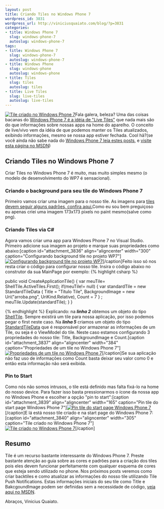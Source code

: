 ```yaml
--- 
layout: post
title: Criando Tiles no Windows Phone 7
wordpress_id: 3831
wordpress_url: http://viniciusquaiato.com/blog/?p=3831
categories: 
- title: Windows Phone 7
  slug: windows-phone-7
  autoslug: windows-phone-7
tags: 
- title: Windows Phone 7
  slug: windows-phone-7
  autoslug: windows-phone-7
- title: Windows Phone
  slug: windows-phone
  autoslug: windows-phone
- title: Tiles
  slug: tiles
  autoslug: tiles
- title: Live Tiles
  slug: live-tiles
  autoslug: live-tiles
---
```

[![](http://viniciusquaiato.com/images_posts/Tile-criado-no-Windows-Phone-71-165x300.png "Tile criado no Windows Phone 7")](http://viniciusquaiato.com/images_posts/Tile-criado-no-Windows-Phone-71.png)Fala galera, beleza? Uma das coisas bacanas do [Windows Phone 7 é a idéia de "Live Tiles"](http://www.microsoft.com/windowsphone/en-gb/features/default.aspx#start-screen-live-tiles) que nada mais são do que informações sobre nossas apps na home do aparelho. O conceito de live/vivo vem da idéia de que podemos manter os Tiles atualizados, exibindo informações, mesmo se nossa app estiver fechada. Cool hã?(se você ainda não sabe nada do [Windows Phone 7 leia estes posts](http://viniciusquaiato.com/blog/category/windows-phone-7/), e [visite esta página no MSDN](http://msdn.microsoft.com/en-us/library/hh202948(v=VS.92).aspx))

## Criando Tiles no Windows Phone 7
Criar Tiles no Windows Phone 7 é muito, mas muito simples mesmo (o modelo de desenvolvimento do WP7 é sensacional).

### Criando o background para seu tile do Windows Phone 7
Primeiro vamos criar uma imagem para o nosso tile. As imagens para [tiles devem seguir alguns padrões, confira aqui.](http://msdn.microsoft.com/en-us/library/hh202884(v=VS.92).aspx)Como eu sou bem preguiçoso eu apenas criei uma imagem 173x173 pixels no paint mesmo(salve como png).

### Criando Tiles via C#
Agora vamos criar uma app para Windows Phone 7 no Visual Studio. Primeiro adicione sua imagem ao projeto e marque suas propriedades como abaixo:[caption id="attachment_3836" align="aligncenter" width="300" caption="Configurando background tile no projeto WP7"][![Configurando background tile no projeto WP7](http://viniciusquaiato.com/images_posts/Configurando-background-tile-no-projeto-300x264.png "Configurando background tile no projeto WP7")](http://viniciusquaiato.com/images_posts/Configurando-background-tile-no-projeto.png)[/caption]Feito isso só nos resta criar o código para configurar nosso tile. Insira o código abaixo no construtor da sua MainPage por exemplo:
{% highlight csharp %}

public void CreateApplicationTile() {
var meuTile= ShellTile.ActiveTiles.First();
if(meuTile!= null)    {
var standardTile = new StandardTileData                                {                                    Title = "Título Tile",                                    BackgroundImage = new Uri("arroba.png", UriKind.Relative),                                    Count = 7        }
;
    meuTile.Update(standardTile);
    }
}

{% endhighlight %}
Explicando: na **_linha 2_** obtemos um objeto do tipo [ShellTile](http://msdn.microsoft.com/en-us/library/microsoft.phone.shell.shelltile_members(v=VS.92).aspx). Sempre existirá um tile para nossa aplicação, por isso podemos pegar o first neste caso. Na **_linha 5_** criamos um objeto do tipo [StandardTileData](http://msdn.microsoft.com/en-us/library/microsoft.phone.shell.standardtiledata_members(v=VS.92).aspx) que é responsável por armazenar as informações de um Tile, ou seja é o ViewModel do tile. Neste caso estamos configurando 3 propriedades do nosso tile: Title, BackgroundImage e Count.[caption id="attachment_3837" align="aligncenter" width="384" caption="Propriedades de um tile no Windows Phone 7"][![Propriedades de um tile no Windows Phone 7](http://viniciusquaiato.com/images_posts/Propriedades-de-um-tile-no-Windows-Phone-7.png "Propriedades de um tile no Windows Phone 7")](http://viniciusquaiato.com/images_posts/Propriedades-de-um-tile-no-Windows-Phone-7.png)[/caption]Se sua aplicação não faz uso de informações como Count basta deixar seu valor como 0 e então esta informação não será exibida.

### Pin to Start
Como nós não somos intrusos, o tile está definido mas falta fixá-lo na home do nosso device. Para fazer isso basta pressionarmos o ícone da nossa app no Windows Phone e escolher a opção "pin to start":[caption id="attachment_3839" align="aligncenter" width="165" caption="Pin tile do start page Windows Phone 7"][![Pin tile do start page Windows Phone 7](http://viniciusquaiato.com/images_posts/Pin-tile-do-start-page-Windows-Phone-7-165x300.png "Pin tile do start page Windows Phone 7")](http://viniciusquaiato.com/images_posts/Pin-tile-do-start-page-Windows-Phone-7.png)[/caption]E lá está nosso tile criado e na start page do Windows Phone 7:[caption id="attachment_3840" align="aligncenter" width="305" caption="Tile criado no Windows Phone 7"][![Tile criado no Windows Phone 7](http://viniciusquaiato.com/images_posts/Tile-criado-no-Windows-Phone-7.png "Tile criado no Windows Phone 7")](http://viniciusquaiato.com/images_posts/Tile-criado-no-Windows-Phone-7.png)[/caption]

## Resumo
Tile é um recurso bastante interessante do Windows Phone 7. Preste bastante atenção ao guia sobre as cores e padrões para a criação dos tiles pois eles devem funcionar perfeitamente com qualquer esquema de cores que esteja sendo utilizado no phone. Nos próximos posts veremos como criar backtiles e como atualizar as informações do nosso tile utilizando Tile Push Notifications. Estas informações iniciais do seu tile como Title e BakcgoundImage podem ser definidas sem a necessidade de código, [veja aqui no MSDN](http://msdn.microsoft.com/en-us/library/ff462080(VS.92).aspx).

Abraços,
Vinicius Quaiato.
